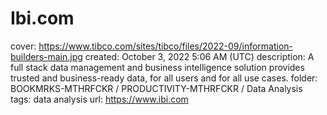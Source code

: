 # Ibi.com

cover: https://www.tibco.com/sites/tibco/files/2022-09/information-builders-main.jpg
created: October 3, 2022 5:06 AM (UTC)
description: A full stack data management and business intelligence solution provides trusted and business-ready data, for all users and for all use cases.
folder: BOOKMRKS-MTHRFCKR / PRODUCTIVITY-MTHRFCKR / Data Analysis
tags: data analysis
url: https://www.ibi.com